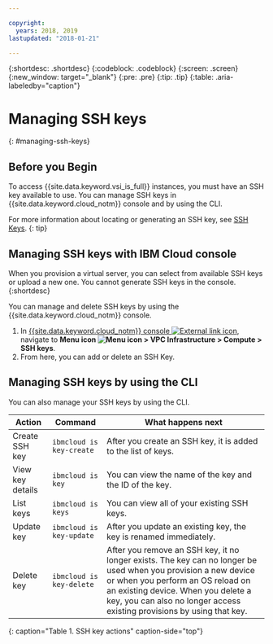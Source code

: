 ```yaml
---

copyright:
  years: 2018, 2019
lastupdated: "2018-01-21"

---
```


{:shortdesc: .shortdesc}
{:codeblock: .codeblock}
{:screen: .screen}
{:new_window: target="_blank"}
{:pre: .pre}
{:tip: .tip}
{:table: .aria-labeledby="caption"}

# Managing SSH keys
{: #managing-ssh-keys}

## Before you Begin
To access {{site.data.keyword.vsi_is_full}} instances, you must have an SSH key available to use. You can manage SSH keys in {{site.data.keyword.cloud_notm}} console and by using the CLI. 

For more information about locating or generating an SSH key, see [SSH Keys](/docs/vsi/vsi_is_ssh_keys_about.html).
{: tip}

## Managing SSH keys with IBM Cloud console

When you provision a virtual server, you can select from available SSH keys or upload a new one. You cannot generate SSH keys in the console.
{:shortdesc}

You can manage and delete SSH keys by using the {{site.data.keyword.cloud_notm}} console.
1. In [{{site.data.keyword.cloud_notm}} console ![External link icon](../icons/launch-glyph.svg "External link icon")](https://console.cloud.ibm.com/vpc), navigate to **Menu icon ![Menu icon](../icons/icon_hamburger.svg) > VPC Infrastructure > Compute > SSH keys**.
2. From here, you can add or delete an SSH Key.

## Managing SSH keys by using the CLI

You can also manage your SSH keys by using the CLI.

| Action           | Command                     | What happens next |
| ---------------- | --------------------------- | ----------------- |
| Create SSH key   | `ibmcloud is key-create`    | After you create an SSH key, it is added to the list of keys. |
| View key details | `ibmcloud is key`           | You can view the name of the key and the ID of the key. |
| List keys        | `ibmcloud is keys`          | You can view all of your existing SSH keys. |
| Update key       | `ibmcloud is key-update`    | After you update an existing key, the key is renamed immediately. |
| Delete key       | `ibmcloud is key-delete`    | After you remove an SSH key, it no longer exists. The key can no longer be used when you provision a new device or when you perform an OS reload on an existing device. When you delete a key, you can also no longer access existing provisions by using that key. |
{: caption="Table 1. SSH key actions" caption-side="top"}
